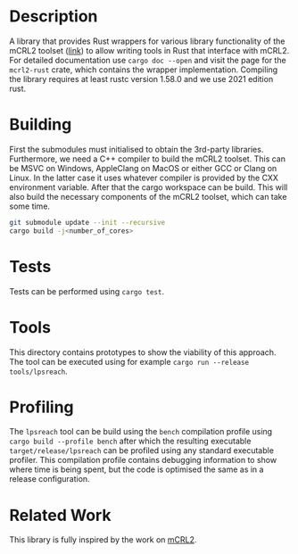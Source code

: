 # Description

A library that provides Rust wrappers for various library functionality of the mCRL2 toolset ([link](https://github.com/mCRL2org/mCRL2)) to allow writing tools in Rust that interface with mCRL2. For detailed documentation use `cargo doc --open` and visit the page for the `mcrl2-rust` crate, which contains the wrapper implementation. Compiling the library requires at least rustc version 1.58.0 and we use 2021 edition rust.

# Building

First the submodules must initialised to obtain the 3rd-party libraries. Furthermore, we need a C++ compiler to build the mCRL2 toolset. This can be MSVC on Windows, AppleClang on MacOS or either GCC or Clang on Linux. In the latter case it uses whatever compiler is provided by the CXX environment variable. After that the cargo workspace can be build. This will also build the necessary components of the mCRL2 toolset, which can take some time.

```bash
git submodule update --init --recursive
cargo build -j<number_of_cores>
```

# Tests

Tests can be performed using `cargo test`.

# Tools

This directory contains prototypes to show the viability of this approach. The tool can be executed using for example `cargo run --release tools/lpsreach`.

# Profiling

The `lpsreach` tool can be build using the `bench` compilation profile using `cargo build --profile bench` after which the resulting executable `target/release/lpsreach` can be profiled using any standard executable profiler. This compilation profile contains debugging information to show where time is being spent, but the code is optimised the same as in a release configuration.

# Related Work

This library is fully inspired by the work on [mCRL2](https://github.com/mCRL2org/mCRL2).
